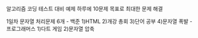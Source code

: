알고리즘 코딩 테스트 대비 예제
하루에 10문제 목표로 최대한 문제 해결

1일차 
  문자열 처리문제 6개
    - 백준
      1)HTML
      2)개강 총회
      3)단어 공부
      4)문자열 폭발
    - 프로그래머스
      1)다트 게임
      2)문자열 압축
